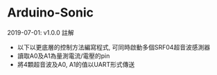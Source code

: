 # Arduino-Sonic

2019-07-01: v1.0.0 註解
- 以下以更底層的控制方法編寫程式, 可同時啟動多個SRF04超音波感測器
- 讀取A0及A1為量測電流/電壓的pin
- 將4顆超音波及A0, A1的值以UART形式傳送
